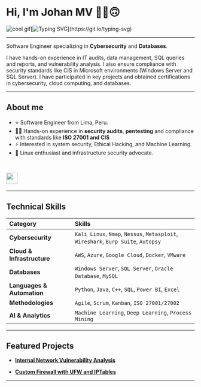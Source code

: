 # Hi, I'm Johan MV ✌🏻🙃 

![cool gif](https://github.githubassets.com/images/mona-whisper.gif)[![Typing SVG](https://readme-typing-svg.herokuapp.com?font=Fira+Code&pause=1000&width=435&lines=I'm+Cybersecurity+Professional+.+.+.)](https://git.io/typing-svg)

---
Software Engineer specializing in **Cybersecurity** and **Databases**.

I have hands-on experience in IT audits, data management, SQL queries and reports, and vulnerability analysis. I also ensure compliance with security standards like CIS in Microsoft environments (Windows Server and SQL Server). I have participated in key projects and obtained certifications in cybersecurity, cloud computing, and databases.

---

## About me

- ⭐ Software Engineer from Lima, Peru.
- 🧑‍💻 Hands-on experience in **security audits**, **pentesting** and compliance with standards like **ISO 27001 and CIS**
- ⚡ Interested in system security, Ethical Hacking, and Machine Learning.
- 🐧 Linux enthusiast and infrastructure security advocate.
<br>
<p>
<a href="https://www.linkedin.com/in/johan-mv/"><img src="https://img.shields.io/badge/Linkedin-%231572B6.svg?style=for-the-badge&logo=Linkedin&logoColor=white" style="margin-bottom: 4px;" height="30px" target="_blank"></a>
</p>

---
## Technical Skills

| **Category** | **Skills** |
| :--- | :--- |
| **Cybersecurity** | `Kali Linux`, `Nmap`, `Nessus`, `Metasploit`, `Wireshark`, `Burp Suite`, `Autopsy` |
| **Cloud & Infrastructure** | `AWS`, `Azure`, `Google Cloud`, `Docker`, `VMware` |
| **Databases** | `Windows Server`, `SQL Server`, `Oracle Database`, `MySQL` |
| **Languages & Automation** | `Python`, `Java`, `C++`, `SQL`, `Power BI`, `Excel` |
| **Methodologies** | `Agile`, `Scrum`, `Kanban`, `ISO 27001/27002` |
| **AI & Analytics** | `Machine Learning`, `Deep Learning`, `Process Mining` |

---
## Featured Projects

- **[Internal Network Vulnerability Analysis](https://github.com/JohanMV/vulnerability-analysis-lab)**

- **[Custom Firewall with UFW and IPTables](https://github.com/JohanMV/firewall-linux-ufw-iptables?tab=readme-ov-file#-english)**

---

